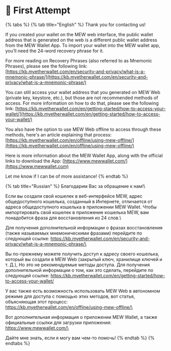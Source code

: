 # 🥇 First Attempt

{% tabs %}
{% tab title="English" %}
Thank you for contacting us!

If you created your wallet on the MEW web interface, the public wallet address that is generated on the web is a different public wallet address from the MEW Wallet App. To import your wallet into the MEW wallet app, you’ll need the 24-word recovery phrase for it.

For more reading on Recovery Phrases (also referred to as Mnemonic Phrases), please see the following link: [https://kb.myetherwallet.com/en/security-and-privacy/what-is-a-mnemonic-phrase/](https://kb.myetherwallet.com/en/security-and-privacy/what-is-a-mnemonic-phrase/)

You can still access your wallet address that you generated on MEW Web (private key, keystore, etc.), but those are not recommended methods of access. For more information on how to do that, please see the following link: [https://kb.myetherwallet.com/en/getting-started/how-to-access-your-wallet/](https://kb.myetherwallet.com/en/getting-started/how-to-access-your-wallet/)

You also have the option to use MEW Web offline to access through these methods, here's an article explaining that process: [https://kb.myetherwallet.com/en/offline/using-mew-offline/](https://kb.myetherwallet.com/en/offline/using-mew-offline/)

Here is more information about the MEW Wallet App, along with the official links to download the App: [https://www.mewwallet.com/](https://www.mewwallet.com)

Let me know if I can be of more assistance!
{% endtab %}

{% tab title="Russian" %}
Благодарим Вас за обращение к нам!\


Если вы создали свой кошелек в веб-интерфейсе MEW, адрес общедоступного кошелька, созданный в Интернете, отличается от адреса общедоступного кошелька в приложении MEW Wallet. Чтобы импортировать свой кошелек в приложение кошелька MEW, вам понадобится фраза для восстановления из 24 слов.\


Для получения дополнительной информации о фразах восстановления (также называемых мнемоническими фразами) перейдите по следующей ссылке: https://kb.myetherwallet.com/en/security-and-privacy/what-is-a-mnemonic-phrase/\


Вы по-прежнему можете получить доступ к адресу своего кошелька, который вы создали в MEW Web (закрытый ключ, хранилище ключей и т. Д.), Но это не рекомендуемые методы доступа. Для получения дополнительной информации о том, как это сделать, перейдите по следующей ссылке: https://kb.myetherwallet.com/en/getting-started/how-to-access-your-wallet/

У вас также есть возможность использовать MEW Web в автономном режиме для доступа с помощью этих методов, вот статья, объясняющая этот процесс: https://kb.myetherwallet.com/en/offline/using-mew-offline/\


Вот дополнительная информация о приложении MEW Wallet, а также официальные ссылки для загрузки приложения: https://www.mewwallet.com/\


Дайте мне знать, если я могу вам чем-то помочь!
{% endtab %}
{% endtabs %}
